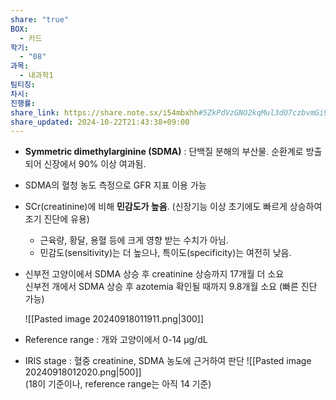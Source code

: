 ```yaml
---
share: "true"
BOX:
  - 카드
학기:
  - "08"
과목:
  - 내과학1
팀티칭: 
차시: 
진행률: 
share_link: https://share.note.sx/i54mbxhh#5ZkPdVzGNO2kqMul3dO7czbvmGi9jAl85EAeU6Ze17Q
share_updated: 2024-10-22T21:43:38+09:00
---
```

- **Symmetric dimethylarginine (SDMA)** : 단백질 분해의 부산물. 순환계로 방출되어 신장에서 90% 이상 여과됨.
- SDMA의 혈청 농도 측정으로 GFR 지표 이용 가능
- SCr(creatinine)에 비해 **민감도가 높음**. (신장기능 이상 초기에도 빠르게 상승하여 조기 진단에 유용)
	- 근육량, 황달, 용혈 등에 크게 영향 받는 수치가 아님.
	- 민감도(sensitivity)는 더 높으나, 특이도(specificity)는 여전히 낮음.
- 신부전 고양이에서 SDMA 상승 후 creatinine 상승까지 17개월 더 소요<br>
  신부전 개에서 SDMA 상승 후 azotemia 확인될 때까지 9.8개월 소요
  (빠른 진단 가능)
  
  ![[Pasted image 20240918011911.png|300]]
- Reference range : 개와 고양이에서 0-14 μg/dL
- IRIS stage : 혈중 creatinine, SDMA 농도에 근거하여 판단
  ![[Pasted image 20240918012020.png|500]]<br>  (18이 기준이나, reference range는 아직 14 기준)